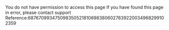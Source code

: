 You do not have permission to access this page If you have found this page in error, please contact support Reference:6876709934750983505218106983806027839220034968299102359